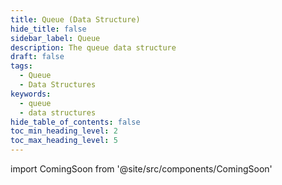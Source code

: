 ```yaml
---
title: Queue (Data Structure)
hide_title: false
sidebar_label: Queue
description: The queue data structure
draft: false
tags: 
  - Queue
  - Data Structures
keywords: 
  - queue
  - data structures
hide_table_of_contents: false
toc_min_heading_level: 2
toc_max_heading_level: 5
---
```


import ComingSoon from '@site/src/components/ComingSoon'

<ComingSoon />
